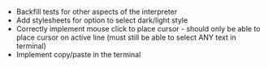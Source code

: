 * Backfill tests for other aspects of the interpreter
* Add stylesheets for option to select dark/light style
* Correctly implement mouse click to place cursor - should only be able to place cursor on active line (must still be able to select ANY text in terminal)
* Implement copy/paste in the terminal
